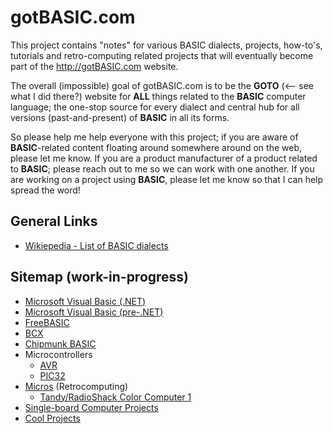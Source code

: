# gotBASIC.com

This project contains "notes" for various BASIC dialects, projects, how-to's, tutorials and retro-computing related projects that will eventually become part of the http://gotBASIC.com website.

The overall (impossible) goal of gotBASIC.com is to be the **GOTO** (<-- see what I did there?) website for __**ALL**__ things related to the **BASIC** computer language; the one-stop source for every dialect and central hub for all versions (past-and-present) of **BASIC** in all its forms.

So please help me help everyone with this project; if you are aware of **BASIC**-related content floating around somewhere around on the web, please let me know.  If you are a product manufacturer of a product related to **BASIC**; please reach out to me so we can work with one another.  If you are working on a project using **BASIC**, please let me know so that I can help spread the word!

## General Links

- [Wikiepedia - List of BASIC dialects](https://en.wikipedia.org/wiki/List_of_BASIC_dialects)

## Sitemap (work-in-progress)

- [Microsoft Visual Basic (.NET)](VBNET.md)
- [Microsoft Visual Basic (pre-.NET)](VB.md)
- [FreeBASIC](FreeBASIC.md)
- [BCX](BCX.md)
- [Chipmunk BASIC](Chipmunk.md)
- Microcontrollers
  - [AVR](AVR.md)
  - [PIC32](PIC32.md)
- [Micros](Micros.md) (Retrocomputing)
  - [Tandy/RadioShack Color Computer 1](Coco1.md)
- [Single-board Computer Projects](SingleBoard.md)
- [Cool Projects](Cool.md)
